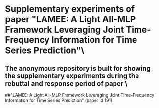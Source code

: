 # Supplementary experiments of paper "LAMEE: A Light All-MLP Framework Leveraging Joint Time-Frequency Information for Time Series Prediction"\

## The anonymous repository is built for showing the supplementary experiments during the rebuttal and response period of paper \
##"LAMEE: A Light All-MLP Framework Leveraging Joint Time-Frequency Information for Time Series Prediction" (paper id 191).
 
